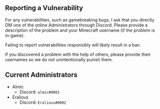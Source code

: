 ## Reporting a Vulnerability

For any vulnerabilities, such as gamebreaking bugs, I ask that you directly DM one of the online Administrators through Discord. Please provide a description of the problem and your Minecraft username (if the problem is in-game).

Failing to report vulnerabilities responsibly will likely result in a ban.

If you discovered a problem with the help of others, please provide their usernames so we do not unintentionally punish them.

## Current Administrators
- Almic
  - Discord: `almic#0001`
- Eralious
  - Discord: `Eralious#0002`
